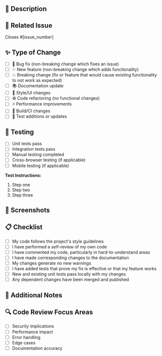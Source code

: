 ## 📝 Description

<!-- A clear and concise description of what changes this PR introduces -->

## 🔗 Related Issue

<!-- Link to the issue this PR addresses (if applicable) -->

Closes #[issue_number]

## ✨ Type of Change

<!-- Mark the relevant option with an "x" -->

- [ ] 🐛 Bug fix (non-breaking change which fixes an issue)
- [ ] ✨ New feature (non-breaking change which adds functionality)
- [ ] 💥 Breaking change (fix or feature that would cause existing functionality to not work as expected)
- [ ] 📚 Documentation update
- [ ] 🎨 Style/UI changes
- [ ] ♻️ Code refactoring (no functional changes)
- [ ] ⚡ Performance improvements
- [ ] 🔧 Build/CI changes
- [ ] 🧪 Test additions or updates

## 🧪 Testing

<!-- Describe the tests you ran and how to reproduce them -->

- [ ] Unit tests pass
- [ ] Integration tests pass
- [ ] Manual testing completed
- [ ] Cross-browser testing (if applicable)
- [ ] Mobile testing (if applicable)

**Test Instructions:**

1. Step one
2. Step two
3. Step three

## 📸 Screenshots

<!-- If applicable, add screenshots to help explain your changes -->

## 📋 Checklist

<!-- Mark completed items with an "x" -->

- [ ] My code follows the project's style guidelines
- [ ] I have performed a self-review of my own code
- [ ] I have commented my code, particularly in hard-to-understand areas
- [ ] I have made corresponding changes to the documentation
- [ ] My changes generate no new warnings
- [ ] I have added tests that prove my fix is effective or that my feature works
- [ ] New and existing unit tests pass locally with my changes
- [ ] Any dependent changes have been merged and published

## 📝 Additional Notes

<!-- Any additional information, context, or considerations -->

## 🔍 Code Review Focus Areas

<!-- Highlight specific areas where you'd like focused review -->

- [ ] Security implications
- [ ] Performance impact
- [ ] Error handling
- [ ] Edge cases
- [ ] Documentation accuracy
